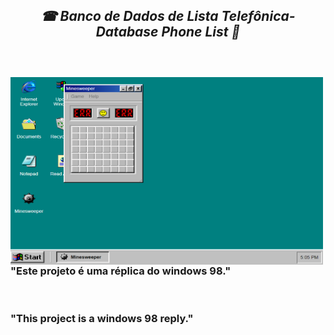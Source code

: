 <!--=====TITULO=====-->
<section>
  <h1 align="center"><b><i>&#x260E Banco de Dados de Lista Telefônica- Database Phone List &#x1F4D3<br><br></i></b></h1>
</section>
<!--=====TITULO=====-->

<!--=====SUBTITULO=====-->
<section>
  <div>
    <br>
    <img align="left" height="300" width="500"src="https://github.com/JapaScripter/Project_Windows_98/blob/main/assets/Windows_98.PNG" />
    <h3 align="justify">"Este projeto é uma réplica do windows 98."</h3>
    <br>
    <h3 align="justify">"This project is a windows 98 reply."</h3>
  </div>
</section>
<br>
<!--=====SUBTITULO=====-->
